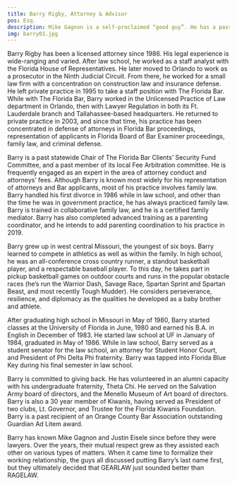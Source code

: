 ```yaml
---
title: Barry Rigby, Attorney & Advisor
pos: Esq.
description: Mike Gagnon is a self-proclaimed “good guy”. He has a passion for justice and cares even more about people. Litigation is not for everyone, and probably not for him, but his ability to deal with nonsense and his love for arguing tough issues head-on has produced great results. Gratitude is a way of life for Mike.
img: barry01.jpg
---
```


Barry Rigby has been a licensed attorney since 1986.  His legal experience is wide-ranging and varied. After law school, he worked as a staff analyst with the Florida House of Representatives.  He later moved to Orlando to work as a prosecutor in the Ninth Judicial Circuit. From there, he worked for a small law firm with a concentration on construction law and insurance defense.  He left private practice in 1995 to take a staff position with The Florida Bar. While with The Florida Bar, Barry worked in the Unlicensed Practice of Law department in Orlando, then with Lawyer Regulation in both its Ft. Lauderdale branch and Tallahassee-based headquarters.  He returned to private practice in 2003, and since that time, his practice has been concentrated in defense of attorneys in Florida Bar proceedings, representation of applicants in Florida Board of Bar Examiner proceedings, family law, and criminal defense.

Barry is a past statewide Chair of The Florida Bar Clients’ Security Fund Committee, and a past member of its local Fee Arbitration committee.  He is frequently engaged as an expert in the area of attorney conduct and attorneys’ fees. Although Barry is known most widely for his representation of attorneys and Bar applicants, most of his practice involves family law.  Barry handled his first divorce in 1986 while in law school, and other than the time he was in government practice, he has always practiced family law. Barry is trained in collaborative family law, and he is a certified family mediator.  Barry has also completed advanced training as a parenting coordinator, and he intends to add parenting coordination to his practice in 2019.

Barry grew up in west central Missouri, the youngest of six boys.  Barry learned to compete in athletics as well as within the family.  In high school, he was an all-conference cross country runner, a standout basketball player, and a respectable baseball player. To this day, he takes part in pickup basketball games on outdoor courts and runs in the popular obstacle races (he’s run the Warrior Dash, Savage Race, Spartan Sprint and Spartan Beast, and most recently Tough Mudder).  He considers perseverance, resilience, and diplomacy as the qualities he developed as a baby brother and athlete.

After graduating high school in Missouri in May of 1980, Barry started classes at the University of Florida in June, 1980 and earned his B.A. in English in December of 1983.  He started law school at UF in January of 1984, graduated in May of 1986. While in law school, Barry served as a student senator for the law school, an attorney for Student Honor Court, and President of Phi Delta Phi fraternity.  Barry was tapped into Florida Blue Key during his final semester in law school.

Barry is committed to giving back.  He has volunteered in an alumni capacity with his undergraduate fraternity, Theta Chi.  He served on the Salvation Army board of directors, and the Menello Museum of Art board of directors.  Barry is also a 30 year member of Kiwanis, having served as President of two clubs, Lt. Governor, and Trustee for the Florida Kiwanis Foundation.  Barry is a past recipient of an Orange County Bar Association outstanding Guardian Ad Litem award.

Barry has known Mike Gagnon and Justin Eisele since before they were lawyers.  Over the years, their mutual respect grew as they assisted each other on various types of matters.  When it came time to formalize their working relationship, the guys all discussed putting Barry’s last name first, but they ultimately decided that GEARLAW just sounded better than RAGELAW.
